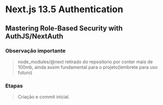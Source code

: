 # Next.js 13.5 Authentication

## Mastering Role-Based Security with AuthJS/NextAuth

### Observação importante
>
>node_modules/@next retirado do repositorio por conter mais de 100mb, ainda assim fundamental para o projeto(lembrete para uso futuro)

### Etapas
>
>Criação e commit inicial.
